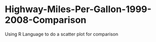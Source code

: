# Highway-Miles-Per-Gallon-1999-2008-Comparison
Using R Language to do a scatter plot for comparison
